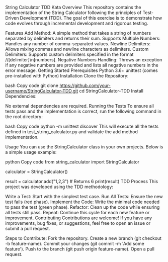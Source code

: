 String Calculator TDD Kata
Overview
This repository contains the implementation of the String Calculator following the principles of Test-Driven Development (TDD). The goal of this exercise is to demonstrate how code evolves through incremental development and rigorous testing.

Features
Add Method: A simple method that takes a string of numbers separated by delimiters and returns their sum.
Supports Multiple Numbers: Handles any number of comma-separated values.
Newline Delimiters: Allows mixing commas and newline characters as delimiters.
Custom Delimiters: Supports custom delimiters specified in the format //[delimiter]\n[numbers].
Negative Numbers Handling: Throws an exception if any negative numbers are provided and lists all negative numbers in the error message.
Getting Started
Prerequisites
Python 3.6+
unittest (comes pre-installed with Python)
Installation
Clone the Repository:

bash
Copy code
git clone https://github.com/your-username/StringCalculator-TDD.git
cd StringCalculator-TDD
Install Dependencies:

No external dependencies are required.
Running the Tests
To ensure all tests pass and the implementation is correct, run the following command in the root directory:

bash
Copy code
python -m unittest discover
This will execute all the tests defined in test_string_calculator.py and validate the add method implementation.

Usage
You can use the StringCalculator class in your own projects. Below is a simple usage example:

python
Copy code
from string_calculator import StringCalculator

calculator = StringCalculator()

result = calculator.add("1,2,3")  # Returns 6
print(result)
TDD Process
This project was developed using the TDD methodology:

Write a Test: Start with the simplest test case.
Run All Tests: Ensure the new test fails (red phase).
Implement the Code: Write the minimal code needed to pass the test (green phase).
Refactor: Clean up the code while ensuring all tests still pass.
Repeat: Continue this cycle for each new feature or improvement.
Contributing
Contributions are welcome! If you have any improvements, bug fixes, or suggestions, feel free to open an issue or submit a pull request.

Steps to Contribute:
Fork the repository.
Create a new branch (git checkout -b feature-name).
Commit your changes (git commit -m 'Add some feature').
Push to the branch (git push origin feature-name).
Open a pull request.
